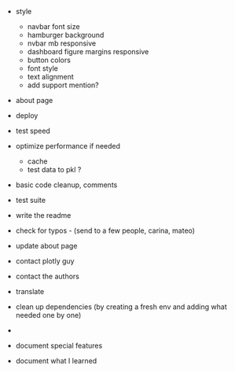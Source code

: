 - style
  - navbar font size
  - hamburger background
  - nvbar mb responsive
  - dashboard figure margins responsive
  - button colors
  - font style
  - text alignment
  - add support mention?
- about page
- deploy
- test speed
- optimize performance if needed
    - cache
    - test data to pkl ?
- basic code cleanup, comments
- test suite
- write the readme
- check for typos - (send to a few people, carina, mateo)

- update about page

- contact plotly guy
- contact the authors

- translate

- clean up dependencies (by creating a fresh env and adding what needed one by one)
- 
- document special features
- document what I learned
